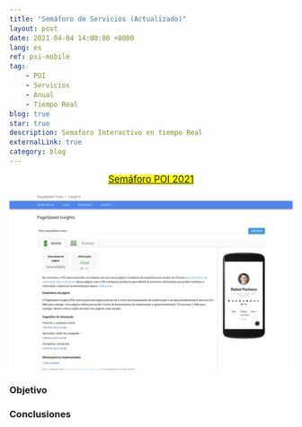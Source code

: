 ```yaml
---
title: "Semáforo de Servicios (Actualizado)"
layout: post
date: 2021-04-04 14:00:00 +0000
lang: es
ref: psi-mobile
tag:
    - POI
    - Servicios
    - Anual
    - Tiempo Real
blog: true
star: true
description: Semaforo Interactivo en tiempo Real
externalLink: true
category: blog
---
```



<p align="center"> 
<mark>
<a href="https://public.tableau.com/profile/cite.textil.cam.lidos.cusco#!/vizhome/SemaforoCITE/Dashboard2"><big>Semáforo POI 2021</big> </a>
</mark>
</p>

![Exemplo de utilização do chatbot no Messenger](../assets/images/2018-06-03-como-melhorar-psi-mobile/after.png)


<h3>Objetivo</h3>

<h3>Conclusiones</h3>


